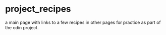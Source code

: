 # project_recipes
a main page with links to a few recipes in other pages for practice as part of the odin project.
